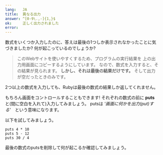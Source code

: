 ```yaml
---
lang:   JA
title:  異なる出力
answer: ^[0-9\.,-]{1,}$
ok:     正しく出力されました
error:  
---
```


数式をいくつか入力したのに、答えは最後の1つしか表示されなかったことに気づきましたか?
何が起こっているのでしょうか?

> このWebサイトを使いやすくするため、プログラムの実行結果を
> 上の出力用画面にコピーするようにしています。
> なので、数式を入力すると、その結果が見られます。
> __しかし、それは最後の結果だけです。__ そして出力が空だったときのみです。

2つ以上の数式を入力しても、Rubyは最後の数式の結果しか返してくれません。

もちろん画面をコントロールすることもできます! それぞれの数式の前に __puts__ と(間に空白を入れて)入力してみましょう。
putsは *'画面に何かを出力(put)する'*　という意味になります。


以下を試してみましょう。

    puts 4 * 10
    puts 5 - 12
    puts 30 / 4

最後の数式のputsを削除して何が起こるか確認してみましょう。

